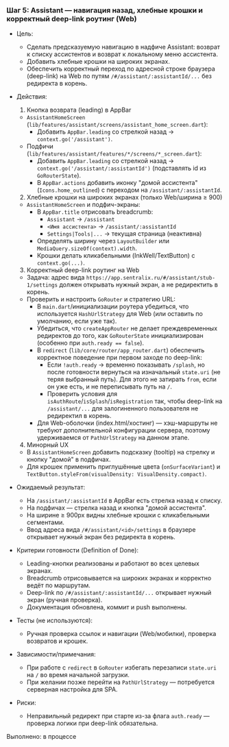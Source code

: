 ### Шаг 5: Assistant — навигация назад, хлебные крошки и корректный deep-link роутинг (Web)

- Цель:
  - Сделать предсказуемую навигацию в надфиче Assistant: возврат к списку ассистентов и возврат к локальному меню ассистента.
  - Добавить хлебные крошки на широких экранах.
  - Обеспечить корректный переход по адресной строке браузера (deep-link) на Web по путям `/#/assistant/:assistantId/...` без редиректа в корень.

- Действия:
  1) Кнопка возврата (leading) в AppBar
  - `AssistantHomeScreen` (`lib/features/assistant/screens/assistant_home_screen.dart`):
    - Добавить `AppBar.leading` со стрелкой назад → `context.go('/assistant')`.
  - Подфичи (`lib/features/assistant/features/*/screens/*_screen.dart`):
    - Добавить `AppBar.leading` со стрелкой назад → `context.go('/assistant/:assistantId')` (подставлять id из `GoRouterState`).
    - В `AppBar.actions` добавить иконку "домой ассистента" (`Icons.home_outlined`) с переходом на `/assistant/:assistantId`.

  2) Хлебные крошки на широких экранах (только Web/ширина ≥ 900)
  - `AssistantHomeScreen` и подфич-экраны:
    - В `AppBar.title` отрисовать breadcrumb:
      - `Assistant` → `/assistant`
      - `<Имя ассистента>` → `/assistant/:assistantId`
      - `Settings|Tools|...` → текущая страница (неактивна)
    - Определять ширину через `LayoutBuilder` или `MediaQuery.sizeOf(context).width`.
    - Крошки делать кликабельными (InkWell/TextButton) с `context.go(...)`.

  3) Корректный deep-link роутинг на Web
  - Задача: адрес вида `https://app.sentralix.ru/#/assistant/stub-1/settings` должен открывать нужный экран, а не редиректить в корень.
  - Проверить и настроить `GoRouter` и стратегию URL:
    - В `main.dart`/инициализации роутера убедиться, что используется `HashUrlStrategy` для Web (или оставить по умолчанию, если уже так).
    - Убедиться, что `createAppRouter` не делает преждевременных редиректов до того, как `GoRouterState` инициализирован (особенно при `auth.ready == false`).
    - В `redirect` (`lib/core/router/app_router.dart`) обеспечить корректное поведение при первом заходе по deep-link:
      - Если `!auth.ready` → временно показывать `/splash`, но после готовности вернуться на изначальный `state.uri` (не теряя выбранный путь). Для этого не затирать `from`, если он уже есть, и не переписывать путь на `/`.
      - Проверить условия для `isAuthRoute`/`isSplash`/`isRegistration` так, чтобы deep-link на `/assistant/...` для залогиненного пользователя не редиректил в корень.
    - Для Web-оболочки (index.html/хостинг) — хэш-маршруты не требуют дополнительной конфигурации сервера, поэтому удерживаемся от `PathUrlStrategy` на данном этапе.

  4) Минорный UX
  - В `AssistantHomeScreen` добавить подсказку (tooltip) на стрелку и кнопку "домой" в подфичах.
  - Для крошек применить приглушённые цвета (`onSurfaceVariant`) и `TextButton.styleFrom(visualDensity: VisualDensity.compact)`.

- Ожидаемый результат:
  - На `/assistant/:assistantId` в AppBar есть стрелка назад к списку.
  - На подфичах — стрелка назад и кнопка "домой ассистента".
  - На ширине ≥ 900px видны хлебные крошки с кликабельными сегментами.
  - Ввод адреса вида `/#/assistant/<id>/settings` в браузере открывает нужный экран без редиректа в корень.

- Критерии готовности (Definition of Done):
  - Leading-кнопки реализованы и работают во всех целевых экранах.
  - Breadcrumb отрисовывается на широких экранах и корректно ведёт по маршрутам.
  - Deep-link по `/#/assistant/:assistantId/...` открывает нужный экран (ручная проверка).
  - Документация обновлена, коммит и push выполнены.

- Тесты (не используются):
  - Ручная проверка ссылок и навигации (Web/мобилки), проверка возвратов и крошек.

- Зависимости/примечания:
  - При работе с `redirect` в `GoRouter` избегать перезаписи `state.uri` на `/` во время начальной загрузки.
  - При желании позже перейти на `PathUrlStrategy` — потребуется серверная настройка для SPA.

- Риски:
  - Неправильный редирект при старте из-за флага `auth.ready` — проверка логики при deep-link обязательна.

Выполнено: в процессе
